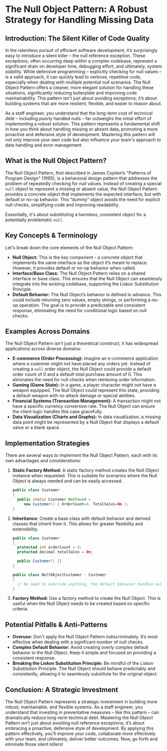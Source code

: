 # The Null Object Pattern: A Robust Strategy for Handling Missing Data

## Introduction: The Silent Killer of Code Quality

In the relentless pursuit of efficient software development, it’s surprisingly easy to introduce a silent killer – the null reference exception. These exceptions, often occurring deep within a complex codebase, represent a significant drain on developer time, debugging effort, and ultimately, system stability. While defensive programming – explicitly checking for null values – is a valid approach, it can quickly lead to verbose, repetitive code, especially when dealing with multiple potential null scenarios. The Null Object Pattern offers a cleaner, more elegant solution for handling these situations, significantly reducing boilerplate and improving code maintainability. This pattern isn't just about avoiding exceptions; it’s about building systems that are more resilient, flexible, and easier to reason about.

As a staff engineer, you understand that the long-term cost of technical debt – including poorly handled nulls – far outweighs the initial effort of implementing a robust solution. This pattern represents a fundamental shift in how you think about handling missing or absent data, promoting a more proactive and defensive style of development. Mastering this pattern will not only improve your own code but also influence your team's approach to data handling and error management.

## What is the Null Object Pattern?

The Null Object Pattern, first described in James Coplien’s "Patterns of Program Design" (1995), is a behavioral design pattern that addresses the problem of repeatedly checking for null values. Instead of creating a special `null` object to represent a missing or absent value, the Null Object Pattern provides a concrete object that implements the expected interface, but with default or no-op behavior. This “dummy” object avoids the need for explicit null checks, simplifying code and improving readability.

Essentially, it's about substituting a harmless, consistent object for a potentially problematic `null`.

## Key Concepts & Terminology

Let's break down the core elements of the Null Object Pattern:

- **Null Object:** This is the key component – a concrete object that implements the same interface as the object it’s meant to replace. However, it provides default or no-op behavior when called.
- **Interface/Base Class:** The Null Object Pattern relies on a shared interface or base class. This ensures that the Null Object can seamlessly integrate into the existing codebase, supporting the Liskov Substitution Principle.
- **Default Behavior:** The Null Object’s behavior is defined in advance. This could include returning zero values, empty strings, or performing a no-op operation. The goal is to provide a predictable and consistent response, eliminating the need for conditional logic based on null checks.

## Examples Across Domains

The Null Object Pattern isn't just a theoretical construct; it has widespread applications across diverse domains:

- **E-commerce (Order Processing):** Imagine an e-commerce application where a customer might not have placed any orders yet. Instead of creating a `null` order object, the Null Object could provide a default order count of 0 and a default total purchase amount of 0. This eliminates the need for null checks when retrieving order information.
- **Gaming (Game State):** In a game, a player character might not have a weapon equipped. The Null Object could represent this state, providing a default weapon with no attack damage or special abilities.
- **Financial Systems (Transaction Management):** A transaction might not have a specific currency conversion rate. The Null Object can ensure the client logic handles this case gracefully.
- **Data Visualization (Charts and Graphs):** In data visualization, a missing data point might be represented by a Null Object that displays a default value or a blank space.

## Implementation Strategies

There are several ways to implement the Null Object Pattern, each with its own advantages and considerations:

1. **Static Factory Method:** A static factory method creates the Null Object instance when requested. This is suitable for scenarios where the Null Object is always needed and can be easily accessed.

   ```java
   public class Customer
   {
     public static Customer NotFound =
        new Customer() { OrderCount=0, TotalSales=0m };
   }
   ```

2. **Inheritance:** Create a base class with default behavior and derived classes that inherit from it. This allows for greater flexibility and extensibility.

   ```java
   public class Customer
   {
     protected int orderCount = 0;
     protected decimal totalSales = 0m;

     public Customer() {}
   }

   public class NullObjectCustomer : Customer
   {
     // No need to override anything, the default behavior handles null
   }
   ```

3. **Factory Method:** Use a factory method to create the Null Object. This is useful when the Null Object needs to be created based on specific criteria.

## Potential Pitfalls & Anti-Patterns

- **Overuse:** Don't apply the Null Object Pattern indiscriminately. It’s most effective when dealing with a significant number of null checks.
- **Complex Default Behavior:** Avoid creating overly complex default behavior in the Null Object. Keep it simple and focused on providing a consistent response.
- **Breaking the Liskov Substitution Principle:** Be mindful of the Liskov Substitution Principle. The Null Object should behave predictably and consistently, allowing it to seamlessly substitute for the original object.

## Conclusion: A Strategic Investment

The Null Object Pattern represents a strategic investment in building more robust, maintainable, and flexible systems. As a staff engineer, you understand that investing in preventative measures – like this pattern – can dramatically reduce long-term technical debt. Mastering the Null Object Pattern isn’t just about avoiding null reference exceptions; it’s about embracing a proactive, defensive style of development. By applying this pattern effectively, you’ll improve your code, collaborate more effectively with your team, and ultimately, deliver better outcomes. Now, go forth and eliminate those silent killers!

```

```
